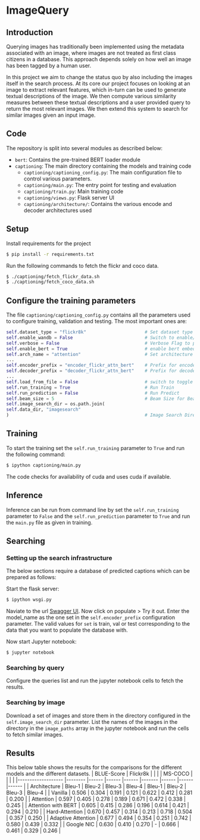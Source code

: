 # ImageQuery

## Introduction
Querying images has traditionally been implemented using the metadata associated 
with an image, where images are not treated as first class citizens in a database. This 
approach depends solely on how well an image has been tagged by a human user.

In  this  project  we  aim  to  change  the  status quo by also including the images
itself in the search process. At its core our project focuses on looking 
at an image to extract relevant features, which in-turn can be used to generate 
textual descriptions of the image. We then compute various similarity measures 
between these textual descriptions and a user provided query to return the most 
relevant images. We then extend this system to search for similar images given
an input image.

## Code
The repository is split into several modules as described below:
* `bert`: Contains the pre-trained BERT loader module
* `captioning`: The main directory containing the models and training code
  * `captioning/captioning_config.py`: The main configuration file to control
    various parameters.
  * `captioning/main.py`: The entry point for testing and evaluation
  * `captioning/train.py`: Main training code
  * `captioning/views.py`: Flask server UI
  * `captioning/architecture/`: Contains the various encode and decoder
    architectures used

## Setup
Install requirements for the project
```bash
$ pip install -r requirements.txt
```
Run the following commands to fetch the flickr and coco data.
```bash
$ ./captioning/fetch_flickr_data.sh
$ ./captioning/fetch_coco_data.sh
```

## Configure the training parameters
The file `captioning/captioning_config.py` contains all the parameters used to
configure training, validation and testing. The most important ones are:
```python
self.dataset_type = "flickr8k"                      # Set dataset type [flickr8k, coco]
self.enable_wandb = False                           # Switch to enable/diable wandb logging
self.verbose = False                                # Verbose Flag to print stats
self.enable_bert = True                             # enable bert embeddings in attention model
self.arch_name = "attention"                        # Set architecture type [vanilla, attention]
...
self.encoder_prefix = "encoder_flickr_attn_bert"    # Prefix for encoder model
self.decoder_prefix = "decoder_flickr_attn_bert"    # Prefix for decoder model
...
self.load_from_file = False                         # switch to toggle loading existing model.
self.run_training = True                            # Run Train
self.run_prediction = False                         # Run Predict
self.beam_size = 5                                  # Beam Size for Beam Search
self.image_search_dir = os.path.join(
self.data_dir, "imagesearch"
)                                                   # Image Search Directory path
```


## Training
To start the training set the `self.run_training` parameter to `True` and run 
the following command:
```bash
$ ipython captioning/main.py
```
The code checks for availability of cuda and uses cuda if available.
## Inference
Inference can be run from command line by set the `self.run_training` parameter 
to `False` and the `self.run_prediction` parameter to `True` and run the 
`main.py` file as given in training.
## Searching
### Setting up the search infrastructure
The below sections require a database of predicted captions which can be prepared as follows:

Start the flask server:
```bash
$ ipython wsgi.py
```
Naviate to the url [Swagger UI](http://localhost:5000/swagger-ui/). Now click on 
populate > Try it out. Enter the model_name as the one set in the
`self.encoder_prefix` configuration parameter. The valid values for `set` is 
train, val or test corresponding to the data that you want to populate the
database with.

Now start Jupyter notebook:
```bash
$ jupyter notebook
```
### Searching by query
Configure the queries list and run the jupyter notebook cells to fetch the results.
### Searching by image
Download a set of images and store them in the directory configured in the
`self.image_search_dir` parameter. List the names of the images in the directory
in the `image_paths` array in the jupyter notebook and run the cells to fetch
similar images.
## Results
This below table shows the results for the comparisons for the different models 
and the different datasets.
| BLUE-Score          | Flickr8k |        |        |        | MS-COCO |        |        |        |
|------------------- |-------- |------ |------ |------ |------- |------ |------ |------ |
| Architecture        | Bleu-1   | Bleu-2 | Bleu-3 | Bleu-4 | Bleu-1  | Bleu-2 | Bleu-3 | Bleu-4 |
| Vanilla             | 0.506    | 0.304  | 0.191  | 0.121  | 0.622   | 0.412  | 0.281  | 0.200  |
| Attention           | 0.597    | 0.405  | 0.278  | 0.189  | 0.671   | 0.472  | 0.338  | 0.245  |
| Attention with BERT | 0.605    | 0.415  | 0.286  | 0.196  | 0.614   | 0.421  | 0.294  | 0.210  |
| Hard-Attention      | 0.670    | 0.457  | 0.314  | 0.213  | 0.718   | 0.504  | 0.357  | 0.250  |
| Adaptive Attention  | 0.677    | 0.494  | 0.354  | 0.251  | 0.742   | 0.580  | 0.439  | 0.332  |
| Google NIC          | 0.630    | 0.410  | 0.270  | -      | 0.666   | 0.461  | 0.329  | 0.246  |
